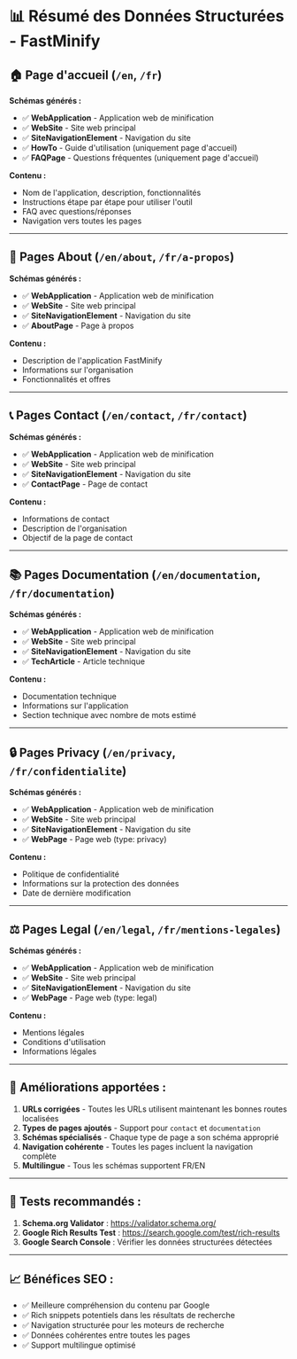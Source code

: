 # 📊 Résumé des Données Structurées - FastMinify

## 🏠 **Page d'accueil** (`/en`, `/fr`)
**Schémas générés :**
- ✅ **WebApplication** - Application web de minification
- ✅ **WebSite** - Site web principal
- ✅ **SiteNavigationElement** - Navigation du site
- ✅ **HowTo** - Guide d'utilisation (uniquement page d'accueil)
- ✅ **FAQPage** - Questions fréquentes (uniquement page d'accueil)

**Contenu :**
- Nom de l'application, description, fonctionnalités
- Instructions étape par étape pour utiliser l'outil
- FAQ avec questions/réponses
- Navigation vers toutes les pages

---

## 👥 **Pages About** (`/en/about`, `/fr/a-propos`)
**Schémas générés :**
- ✅ **WebApplication** - Application web de minification
- ✅ **WebSite** - Site web principal
- ✅ **SiteNavigationElement** - Navigation du site
- ✅ **AboutPage** - Page à propos

**Contenu :**
- Description de l'application FastMinify
- Informations sur l'organisation
- Fonctionnalités et offres

---

## 📞 **Pages Contact** (`/en/contact`, `/fr/contact`)
**Schémas générés :**
- ✅ **WebApplication** - Application web de minification
- ✅ **WebSite** - Site web principal
- ✅ **SiteNavigationElement** - Navigation du site
- ✅ **ContactPage** - Page de contact

**Contenu :**
- Informations de contact
- Description de l'organisation
- Objectif de la page de contact

---

## 📚 **Pages Documentation** (`/en/documentation`, `/fr/documentation`)
**Schémas générés :**
- ✅ **WebApplication** - Application web de minification
- ✅ **WebSite** - Site web principal
- ✅ **SiteNavigationElement** - Navigation du site
- ✅ **TechArticle** - Article technique

**Contenu :**
- Documentation technique
- Informations sur l'application
- Section technique avec nombre de mots estimé

---

## 🔒 **Pages Privacy** (`/en/privacy`, `/fr/confidentialite`)
**Schémas générés :**
- ✅ **WebApplication** - Application web de minification
- ✅ **WebSite** - Site web principal
- ✅ **SiteNavigationElement** - Navigation du site
- ✅ **WebPage** - Page web (type: privacy)

**Contenu :**
- Politique de confidentialité
- Informations sur la protection des données
- Date de dernière modification

---

## ⚖️ **Pages Legal** (`/en/legal`, `/fr/mentions-legales`)
**Schémas générés :**
- ✅ **WebApplication** - Application web de minification
- ✅ **WebSite** - Site web principal
- ✅ **SiteNavigationElement** - Navigation du site
- ✅ **WebPage** - Page web (type: legal)

**Contenu :**
- Mentions légales
- Conditions d'utilisation
- Informations légales

---

## 🔧 **Améliorations apportées :**

1. **URLs corrigées** - Toutes les URLs utilisent maintenant les bonnes routes localisées
2. **Types de pages ajoutés** - Support pour `contact` et `documentation`
3. **Schémas spécialisés** - Chaque type de page a son schéma approprié
4. **Navigation cohérente** - Toutes les pages incluent la navigation complète
5. **Multilingue** - Tous les schémas supportent FR/EN

---

## 🧪 **Tests recommandés :**

1. **Schema.org Validator** : https://validator.schema.org/
2. **Google Rich Results Test** : https://search.google.com/test/rich-results
3. **Google Search Console** : Vérifier les données structurées détectées

---

## 📈 **Bénéfices SEO :**

- ✅ Meilleure compréhension du contenu par Google
- ✅ Rich snippets potentiels dans les résultats de recherche
- ✅ Navigation structurée pour les moteurs de recherche
- ✅ Données cohérentes entre toutes les pages
- ✅ Support multilingue optimisé
